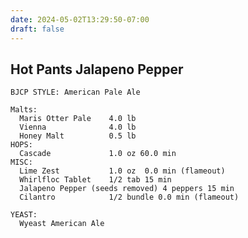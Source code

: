 ```yaml
---
date: 2024-05-02T13:29:50-07:00
draft: false
---
```

## Hot Pants Jalapeno Pepper ##
    BJCP STYLE: American Pale Ale

    Malts:
      Maris Otter Pale    4.0 lb
      Vienna              4.0 lb
      Honey Malt          0.5 lb
    HOPS:
      Cascade             1.0 oz 60.0 min
    MISC:
      Lime Zest           1.0 oz  0.0 min (flameout)
      Whirlfloc Tablet    1/2 tab 15 min 
      Jalapeno Pepper (seeds removed) 4 peppers 15 min
      Cilantro            1/2 bundle 0.0 min (flameout)
          
    YEAST:
      Wyeast American Ale